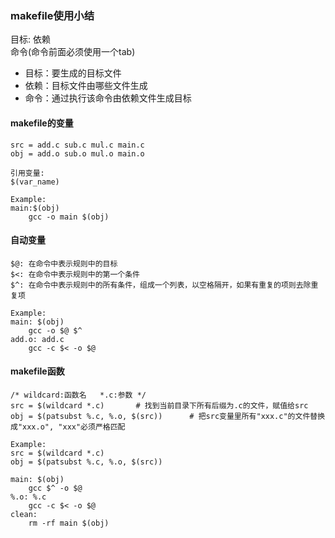 ### makefile使用小结

目标: 依赖  
    命令(命令前面必须使用一个tab)  

* 目标：要生成的目标文件  
* 依赖：目标文件由哪些文件生成  
* 命令：通过执行该命令由依赖文件生成目标  

#### makefile的变量
```
src = add.c sub.c mul.c main.c
obj = add.o sub.o mul.o main.o

引用变量:
$(var_name)

Example:
main:$(obj)
    gcc -o main $(obj)
```

#### 自动变量
```
$@: 在命令中表示规则中的目标
$<: 在命令中表示规则中的第一个条件
$^: 在命令中表示规则中的所有条件，组成一个列表，以空格隔开，如果有重复的项则去除重复项

Example:
main: $(obj)
    gcc -o $@ $^
add.o: add.c
    gcc -c $< -o $@
```

#### makefile函数
```
/* wildcard:函数名   *.c:参数 */
src = $(wildcard *.c)       # 找到当前目录下所有后缀为.c的文件，赋值给src
obj = $(patsubst %.c, %.o, $(src))      # 把src变量里所有"xxx.c"的文件替换成"xxx.o", "xxx"必须严格匹配

Example:
src = $(wildcard *.c)
obj = $(patsubst %.c, %.o, $(src))

main: $(obj)
    gcc $^ -o $@
%.o: %.c
    gcc -c $< -o $@
clean:
    rm -rf main $(obj)
```
